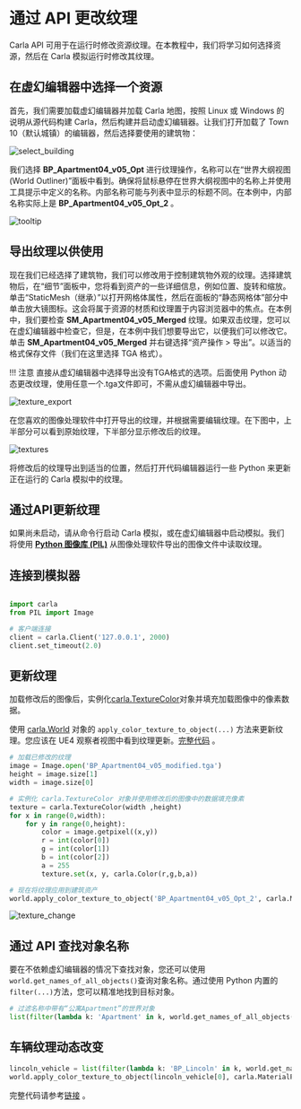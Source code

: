 # 通过 API 更改纹理

Carla API 可用于在运行时修改资源纹理。在本教程中，我们将学习如何选择资源，然后在 Carla 模拟运行时修改其纹理。

## 在虚幻编辑器中选择一个资源

首先，我们需要加载虚幻编辑器并加载 Carla 地图，按照 Linux 或 Windows 的说明从源代码构建 Carla，然后构建并启动虚幻编辑器。让我们打开加载了 Town 10（默认城镇）的编辑器，然后选择要使用的建筑物：

![select_building](./img/tuto_G_texture_streaming/building_selected.png)

我们选择 __BP_Apartment04_v05_Opt__ 进行纹理操作，名称可以在“世界大纲视图(World Outliner)”面板中看到。确保将鼠标悬停在世界大纲视图中的名称上并使用工具提示中定义的名称。内部名称可能与列表中显示的标题不同。在本例中，内部名称实际上是 __BP_Apartment04_v05_Opt_2__ 。

![tooltip](./img/tuto_G_texture_streaming/tooltip.png)

## 导出纹理以供使用

现在我们已经选择了建筑物，我们可以修改用于控制建筑物外观的纹理。选择建筑物后，在“细节”面板中，您将看到资产的一些详细信息，例如位置、旋转和缩放。单击“StaticMesh（继承）”以打开网格体属性，然后在面板的“静态网格体”部分中单击放大镜图标。这会将属于资源的材质和纹理置于内容浏览器中的焦点。在本例中，我们要检查 __SM_Apartment04_v05_Merged__ 纹理。如果双击纹理，您可以在虚幻编辑器中检查它，但是，在本例中我们想要导出它，以便我们可以修改它。单击 __SM_Apartment04_v05_Merged__ 并右键选择“资产操作 > 导出”。以适当的格式保存文件（我们在这里选择 TGA 格式）。

!!! 注意
    直接从虚幻编辑器中选择导出没有TGA格式的选项。后面使用 Python 动态更改纹理，使用任意一个.tga文件即可，不需从虚幻编辑器中导出。

![texture_export](./img/tuto_G_texture_streaming/texture_export.png)

在您喜欢的图像处理软件中打开导出的纹理，并根据需要编辑纹理。在下图中，上半部分可以看到原始纹理，下半部分显示修改后的纹理。

![textures](./img/tuto_G_texture_streaming/textures.png)

将修改后的纹理导出到适当的位置，然后打开代码编辑器运行一些 Python 来更新正在运行的 Carla 模拟中的纹理。

## 通过API更新纹理

如果尚未启动，请从命令行启动 Carla 模拟，或在虚幻编辑器中启动模拟。我们将使用 [__Python 图像库 (PIL)__](https://pillow.readthedocs.io/en/stable/) 从图像处理软件导出的图像文件中读取纹理。


## 连接到模拟器

```py

import carla
from PIL import Image

# 客户端连接
client = carla.Client('127.0.0.1', 2000)
client.set_timeout(2.0)
```

## 更新纹理

加载修改后的图像后，实例化[carla.TextureColor](python_api.md#carla.TextureColor)对象并填充加载图像中的像素数据。

使用 [carla.World](python_api.md#carla.World) 对象的 `apply_color_texture_to_object(...)` 方法来更新纹理。您应该在 UE4 观察者视图中看到纹理更新。[完整代码](https://github.com/OpenHUTB/doc/blob/master/src/demo/tuto_G_texture_streaming.py) 。


```py
# 加载已修改的纹理
image = Image.open('BP_Apartment04_v05_modified.tga')
height = image.size[1]
width = image.size[0]

# 实例化 carla.TextureColor 对象并使用修改后的图像中的数据填充像素
texture = carla.TextureColor(width ,height)
for x in range(0,width):
    for y in range(0,height):
        color = image.getpixel((x,y))
        r = int(color[0])
        g = int(color[1])
        b = int(color[2])
        a = 255
        texture.set(x, y, carla.Color(r,g,b,a))

# 现在将纹理应用到建筑资产
world.apply_color_texture_to_object('BP_Apartment04_v05_Opt_2', carla.MaterialParameter.Diffuse, texture)
```

![texture_change](./img/tuto_G_texture_streaming/texture_change.gif)

## 通过 API 查找对象名称

要在不依赖虚幻编辑器的情况下查找对象，您还可以使用`world.get_names_of_all_objects()`查询对象名称。通过使用 Python 内置的`filter(...)`方法，您可以精准地找到目标对象。


```py
# 过滤名称中带有“公寓Apartment”的世界对象
list(filter(lambda k: 'Apartment' in k, world.get_names_of_all_objects()))
```

## 车辆纹理动态改变
```python
lincoln_vehicle = list(filter(lambda k: 'BP_Lincoln' in k, world.get_names_of_all_objects()))
world.apply_color_texture_to_object(lincoln_vehicle[0], carla.MaterialParameter.Diffuse, texture_1)
```
完整代码请参考[链接](https://github.com/OpenHUTB/doc/blob/master/src/demo/tuto_G_texture_streaming.py) 。
